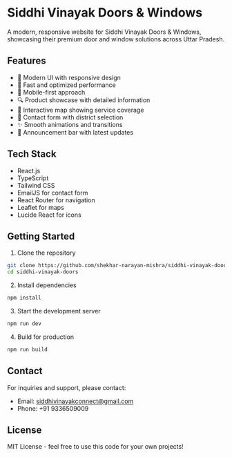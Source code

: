 # Siddhi Vinayak Doors & Windows

A modern, responsive website for Siddhi Vinayak Doors & Windows, showcasing their premium door and window solutions across Uttar Pradesh.

## Features

- 🎨 Modern UI with responsive design
- 🚀 Fast and optimized performance
- 📱 Mobile-first approach
- 🔍 Product showcase with detailed information
- 📍 Interactive map showing service coverage
- 📝 Contact form with district selection
- ✨ Smooth animations and transitions
- 📢 Announcement bar with latest updates

## Tech Stack

- React.js
- TypeScript
- Tailwind CSS
- EmailJS for contact form
- React Router for navigation
- Leaflet for maps
- Lucide React for icons

## Getting Started

1. Clone the repository
```bash
git clone https://github.com/shekhar-narayan-mishra/siddhi-vinayak-doors
cd siddhi-vinayak-doors
```

2. Install dependencies
```bash
npm install
```

3. Start the development server
```bash
npm run dev
```

4. Build for production
```bash
npm run build
```

## Contact

For inquiries and support, please contact:
- Email: siddhivinayakconnect@gmail.com
- Phone: +91 9336509009

## License

MIT License - feel free to use this code for your own projects! 